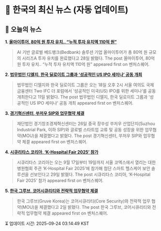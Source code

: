 # 📢 한국의 최신 뉴스 (자동 업데이트)

## 📰 오늘의 뉴스
**1. [올마이투어, 80억 원 투자 유치.. “누적 투자 유치액 110억 원”](https://www.venturesquare.net/1001767)**
> AI 기반 글로벌 베드뱅크(Bedbank) 솔루션 기업 올마이투어가 총 80억 원 규모의 시리즈A 투자 유치를 완료했다고 28일 밝혔다.
The post 올마이투어, 80억 원 투자 유치.. “누적 투자 유치액 110억 원” appeared first on 벤처스퀘어.

**2. [법무법인 디엘지, 한국 딜로이트 그룹과 ‘성공적인 US IPO 세미나’ 공동 개최](https://www.venturesquare.net/1004199)**
> 법무법인 디엘지와 한국 딜로이트 그룹은 오는 18일 오후 2시 서울 여의도 국제금융센터 Two IFC 더 포럼에서 ‘성공적인 미국(US) IPO를 위한 세미나’를 공동 개최한다고 11일 밝혔다.
The post 법무법인 디엘지, 한국 딜로이트 그룹과 ‘성공적인 US IPO 세미나’ 공동 개최 appeared first on 벤처스퀘어.

**3. [경기혁신센터, 쑤저우 SIP와 업무협약 체결](https://www.venturesquare.net/1001590)**
> 재단법인 경기창조경제혁신센터는 26일 중국 장쑤성 쑤저우 산업단지(Suzhou Industrial Park, 이하 SIP)와 글로벌 스타트업 교류 및 공동 성장을 위한 업무협약(MOU)을 체결했다고 밝혔다.
The post 경기혁신센터, 쑤저우 SIP와 업무협약 체결 appeared first on 벤처스퀘어.

**4. [시큐리타스 코리아, ‘K-Hospital Fair 2025’ 참가](https://www.venturesquare.net/1002009)**
> 시큐리타스 코리아는 오는 9월 17일부터 19일까지 서울 코엑스에서 열리는 대한병원협회 주관 ‘K-Hospital Fair 2025’에 참가해 첨단 스마트 헬스케어 보안 솔루션을 선보인다고 29일 밝혔다.
The post 시큐리타스 코리아, ‘K-Hospital Fair 2025’ 참가 appeared first on 벤처스퀘어.

**5. [한국 그루브, 코어시큐리티와 전략적 업무협약 체결](https://www.venturesquare.net/1002493)**
> 한국 그루브(Gruve Korea)는 코어시큐리티(Core Security)와 전략적 업무 협약(MOU)을 체결했다고 2일 밝혔다.
The post 한국 그루브, 코어시큐리티와 전략적 업무협약 체결 appeared first on 벤처스퀘어.


⏳ 업데이트 시간: 2025-09-24 03:14:49 KST
